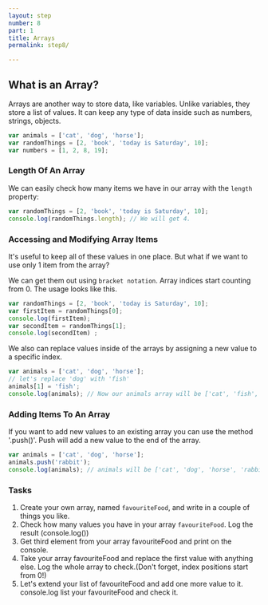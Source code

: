 ```yaml
---
layout: step
number: 8
part: 1
title: Arrays
permalink: step8/

---
```

## What is an Array?

Arrays are another way to store data, like variables. Unlike variables, they store a list of values. It can keep any type of data
inside such as numbers, strings, objects.

```javascript
var animals = ['cat', 'dog', 'horse'];
var randomThings = [2, 'book', 'today is Saturday', 10];
var numbers = [1, 2, 8, 19];
```
### Length Of An Array
We can easily check how many items we have in our array with the `length` property:

```javascript
var randomThings = [2, 'book', 'today is Saturday', 10];
console.log(randomThings.length); // We will get 4.
```

### Accessing and Modifying Array Items

It's useful to keep all of these values in one place. But what if we want
to use only 1 item from the array?

We can get them out using `bracket notation`. Array indices start counting from 0. The usage looks like this.

```javascript
var randomThings = [2, 'book', 'today is Saturday', 10];
var firstItem = randomThings[0];
console.log(firstItem);
var secondItem = randomThings[1];
console.log(secondItem) ;
```

We also can replace values inside of the arrays by assigning a new value to
a specific index.

```javascript
var animals = ['cat', 'dog', 'horse'];
// let's replace 'dog' with 'fish'
animals[1] = 'fish';
console.log(animals); // Now our animals array will be ['cat', 'fish', 'horse']
```

### Adding Items To An Array

If you want to add new values to an existing array you can use the method
'.push()'. Push will add a new value to the end of the array.

```javascript
var animals = ['cat', 'dog', 'horse'];
animals.push('rabbit');
console.log(animals); // animals will be ['cat', 'dog', 'horse', 'rabbit']
```

### Tasks

1. Create your own array, named `favouriteFood`, and write in a couple of things you like.
2. Check how many values you have in your array `favouriteFood`. Log the result (console.log())
3. Get third element from your array favouriteFood and print on the console.
4. Take your array favouriteFood and replace the first value with anything else. Log the whole array to check.(Don't forget, index positions start from 0!)
5. Let's extend your list of favouriteFood and add one more value to it. console.log list your favouriteFood and check it. 